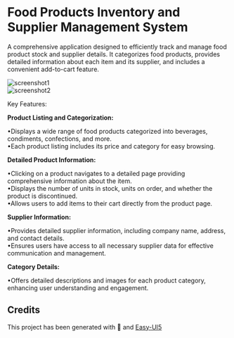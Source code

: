 # Food Products Inventory and Supplier Management System
A comprehensive application designed to efficiently track and manage food product stock and supplier details. It categorizes food products, provides detailed information about each item and its supplier, and includes a convenient add-to-cart feature. 

![screenshot1](images/Screenshot%202024-05-21%20at%207.53.26 PM.png)
<br>
![screenshot2](images/Screenshot%202024-05-21%20at%207.54.05 PM.png)

Key Features:

<b>Product Listing and Categorization:</b>

•Displays a wide range of food products categorized into beverages, condiments, confections, and more.<br>
•Each product listing includes its price and category for easy browsing.<br>

<b>Detailed Product Information:</b>

•Clicking on a product navigates to a detailed page providing comprehensive information about the item.<br>
•Displays the number of units in stock, units on order, and whether the product is discontinued.<br>
•Allows users to add items to their cart directly from the product page.<br>

<b>Supplier Information:</b>

•Provides detailed supplier information, including company name, address, and contact details.<br>
•Ensures users have access to all necessary supplier data for effective communication and management.<br>

<b>Category Details:</b>

•Offers detailed descriptions and images for each product category, enhancing user understanding and engagement.<br>
## Credits

This project has been generated with 💙 and [Easy-UI5](https://github.com/SAP/generator-easy-ui5)
